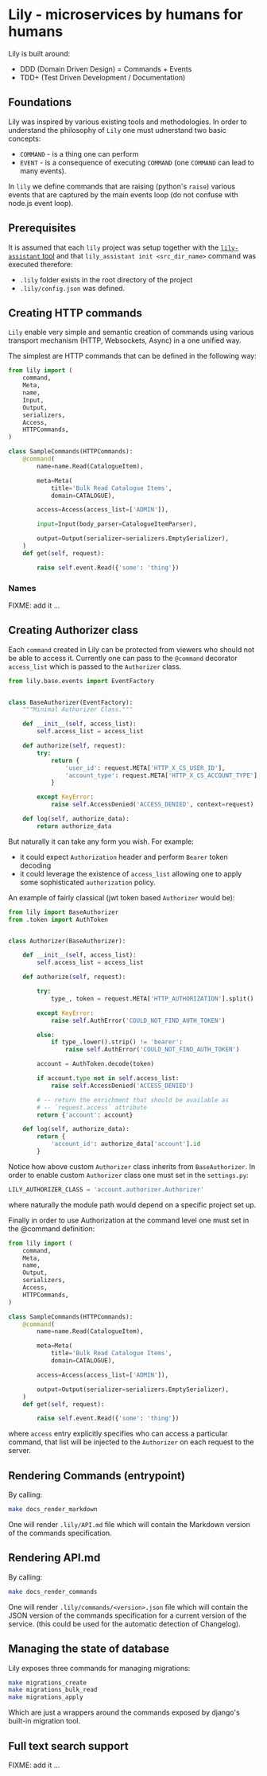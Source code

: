 
# Lily - microservices by humans for humans

Lily is built around:
- DDD (Domain Driven Design) = Commands + Events
- TDD+ (Test Driven Development / Documentation)

## Foundations

Lily was inspired by various existing tools and methodologies. In order to understand the philosophy of `Lily` one must udnerstand two basic concepts:
- `COMMAND` - is a thing one can perform
- `EVENT` - is a consequence of executing `COMMAND` (one `COMMAND` can lead to many events).

In `lily` we define commands that are raising (python's `raise`) various events that are captured by the main events loop (do not confuse with node.js event loop).

## Prerequisites

It is assumed that each `lily` project was setup together with the [`lily-assistant` tool](https://github.com/cosphere-org/lily-assistant) and that `lily_assistant init <src_dir_name>` command was executed therefore:

- `.lily` folder exists in the root directory of the project
- `.lily/config.json` was defined.


## Creating HTTP commands

`Lily` enable very simple and semantic creation of commands using various transport mechanism (HTTP, Websockets, Async) in a one unified way.

The simplest are HTTP commands that can be defined in the following way:

```python
from lily import (
    command,
    Meta,
    name,
    Input,
    Output,
    serializers,
    Access,
    HTTPCommands,
)

class SampleCommands(HTTPCommands):
    @command(
        name=name.Read(CatalogueItem),

        meta=Meta(
            title='Bulk Read Catalogue Items',
            domain=CATALOGUE),

        access=Access(access_list=['ADMIN']),

        input=Input(body_parser=CatalogueItemParser),

        output=Output(serializer=serializers.EmptySerializer),
    )
    def get(self, request):

        raise self.event.Read({'some': 'thing'})
```


### Names
FIXME: add it ...

## Creating Authorizer class

Each `command` created in Lily can be protected from viewers who should not be
able to access it. Currently one can pass to the `@command` decorator
`access_list`  which is passed to the `Authorizer` class.

```python
from lily.base.events import EventFactory


class BaseAuthorizer(EventFactory):
    """Minimal Authorizer Class."""

    def __init__(self, access_list):
        self.access_list = access_list

    def authorize(self, request):
        try:
            return {
                'user_id': request.META['HTTP_X_CS_USER_ID'],
                'account_type': request.META['HTTP_X_CS_ACCOUNT_TYPE'],
            }

        except KeyError:
            raise self.AccessDenied('ACCESS_DENIED', context=request)

    def log(self, authorize_data):
        return authorize_data

```

But naturally it can take any form you wish. For example:
- it could expect `Authorization` header and perform `Bearer` token decoding
- it could leverage the existence of `access_list` allowing one to apply some
sophisticated `authorization` policy.

An example of fairly classical (jwt token based `Authorizer` would be):


```python
from lily import BaseAuthorizer
from .token import AuthToken


class Authorizer(BaseAuthorizer):

    def __init__(self, access_list):
        self.access_list = access_list

    def authorize(self, request):

        try:
            type_, token = request.META['HTTP_AUTHORIZATION'].split()

        except KeyError:
            raise self.AuthError('COULD_NOT_FIND_AUTH_TOKEN')

        else:
            if type_.lower().strip() != 'bearer':
                raise self.AuthError('COULD_NOT_FIND_AUTH_TOKEN')

        account = AuthToken.decode(token)

        if account.type not in self.access_list:
            raise self.AccessDenied('ACCESS_DENIED')

        # -- return the enrichment that should be available as
        # -- `request.access` attribute
        return {'account': account}

    def log(self, authorize_data):
        return {
            'account_id': authorize_data['account'].id
        }

```

Notice how above custom `Authorizer` class inherits from `BaseAuthorizer`.
In order to enable custom `Authorizer` class one must set in the `settings.py`:

```python
LILY_AUTHORIZER_CLASS = 'account.authorizer.Authorizer'
```

where naturally the module path would depend on a specific project set up.

Finally in order to use Authorization at the command level one must set in the @command definition:

```python
from lily import (
    command,
    Meta,
    name,
    Output,
    serializers,
    Access,
    HTTPCommands,
)

class SampleCommands(HTTPCommands):
    @command(
        name=name.Read(CatalogueItem),

        meta=Meta(
            title='Bulk Read Catalogue Items',
            domain=CATALOGUE),

        access=Access(access_list=['ADMIN']),

        output=Output(serializer=serializers.EmptySerializer),
    )
    def get(self, request):

        raise self.event.Read({'some': 'thing'})
```

where `access` entry explicitly specifies who can access a particular command, that list will be injected to the `Authorizer` on each request to the server.

## Rendering Commands (entrypoint)

By calling:

```bash
make docs_render_markdown
```

One will render `.lily/API.md` file which will contain the Markdown version of the commands specification.

## Rendering API.md

By calling:

```bash
make docs_render_commands
```

One will render `.lily/commands/<version>.json` file which will contain the JSON version of the commands specification for a current version of the service. (this could be used for the automatic detection of Changelog).


## Managing the state of database

Lily exposes three commands for managing migrations:

```bash
make migrations_create
make migrations_bulk_read
make migrations_apply
```

Which are just a wrappers around the commands exposed by django's built-in migration tool.

## Full text search support
FIXME: add it ...


